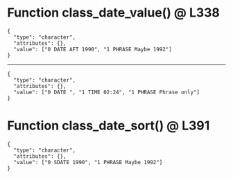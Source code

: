 # Function class_date_value() @ L338

    {
      "type": "character",
      "attributes": {},
      "value": ["0 DATE AFT 1990", "1 PHRASE Maybe 1992"]
    }

---

    {
      "type": "character",
      "attributes": {},
      "value": ["0 DATE ", "1 TIME 02:24", "1 PHRASE Phrase only"]
    }

# Function class_date_sort() @ L391

    {
      "type": "character",
      "attributes": {},
      "value": ["0 SDATE 1990", "1 PHRASE Maybe 1992"]
    }

